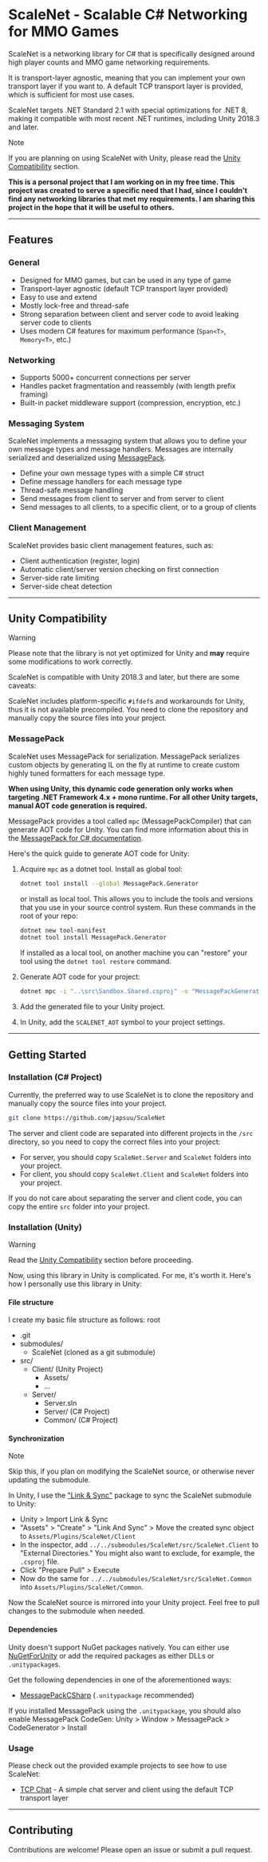 
# ScaleNet - Scalable C# Networking for MMO Games

ScaleNet is a networking library for C# that is specifically designed around high player counts and MMO game networking requirements.

It is transport-layer agnostic, meaning that you can implement your own transport layer if you want to.
A default TCP transport layer is provided, which is sufficient for most use cases.

ScaleNet targets .NET Standard 2.1 with special optimizations for .NET 8, making it compatible with most recent .NET runtimes, including Unity 2018.3 and later.

> [!NOTE]  
> If you are planning on using ScaleNet with Unity, please read the [Unity Compatibility](#unity-compatibility) section.

**This is a personal project that I am working on in my free time.
This project was created to serve a specific need that I had, since I couldn't find any networking libraries that met my requirements.
I am sharing this project in the hope that it will be useful to others.**

---

## Features

### General

- Designed for MMO games, but can be used in any type of game
- Transport-layer agnostic (default TCP transport layer provided)
- Easy to use and extend
- Mostly lock-free and thread-safe
- Strong separation between client and server code to avoid leaking server code to clients
- Uses modern C# features for maximum performance (`Span<T>`, `Memory<T>`, etc.)

### Networking

- Supports 5000+ concurrent connections per server
- Handles packet fragmentation and reassembly (with length prefix framing)
- Built-in packet middleware support (compression, encryption, etc.)

### Messaging System

ScaleNet implements a messaging system that allows you to define your own message types and message handlers. Messages are internally serialized and deserialized using [MessagePack](https://msgpack.org/).

- Define your own message types with a simple C# struct
- Define message handlers for each message type
- Thread-safe message handling
- Send messages from client to server and from server to client
- Send messages to all clients, to a specific client, or to a group of clients

### Client Management

ScaleNet provides basic client management features, such as:

- Client authentication (register, login)
- Automatic client/server version checking on first connection
- Server-side rate limiting
- Server-side cheat detection

---

## Unity Compatibility

> [!WARNING]
> Please note that the library is not yet optimized for Unity and **may** require some modifications to work correctly.

ScaleNet is compatible with Unity 2018.3 and later, but there are some caveats:

ScaleNet includes platform-specific `#ifdef`s and workarounds for Unity, thus it is not available precompiled.
You need to clone the repository and manually copy the source files into your project.

### MessagePack

ScaleNet uses MessagePack for serialization.
MessagePack serializes custom objects by generating IL on the fly at runtime to create custom highly tuned formatters for each message type.

**When using Unity, this dynamic code generation only works when targeting .NET Framework 4.x + mono runtime. For all other Unity targets, manual AOT code generation is required.**

MessagePack provides a tool called `mpc` (MessagePackCompiler) that can generate AOT code for Unity. You can find more information about this in the [MessagePack for C# documentation](https://github.com/MessagePack-CSharp/MessagePack-CSharp?tab=readme-ov-file#aot-code-generation-support-for-unityxamarin).

Here's the quick guide to generate AOT code for Unity:

1. Acquire `mpc` as a dotnet tool.
    Install as global tool:
    ```bash
    dotnet tool install --global MessagePack.Generator
    ```
    or install as local tool. This allows you to include the tools and versions that you use in your source control system. Run these commands in the root of your repo:
    ```bash
    dotnet new tool-manifest
    dotnet tool install MessagePack.Generator
    ```
    If installed as a local tool, on another machine you can "restore" your tool using the `dotnet tool restore` command.
   
2. Generate AOT code for your project:
    ```bash
    dotnet mpc -i "..\src\Sandbox.Shared.csproj" -o "MessagePackGenerated.cs"
    ```
   
3. Add the generated file to your Unity project.

4. In Unity, add the `SCALENET_AOT` symbol to your project settings.

---

## Getting Started

### Installation (C# Project)

Currently, the preferred way to use ScaleNet is to clone the repository and manually copy the source files into your project.

```bash
git clone https://github.com/japsuu/ScaleNet
```

The server and client code are separated into different projects in the `/src` directory, so you need to copy the correct files into your project:
- For server, you should copy `ScaleNet.Server` and `ScaleNet` folders into your project.
- For client, you should copy `ScaleNet.Client` and `ScaleNet` folders into your project.

If you do not care about separating the server and client code, you can copy the entire `src` folder into your project.

### Installation (Unity)

> [!WARNING]
> Read the [Unity Compatibility](#unity-compatibility) section before proceeding.

Now, using this library in Unity is complicated. For me, it's worth it.
Here's how I personally use this library in Unity:

#### File structure

I create my basic file structure as follows:
root
- .git
- submodules/
   - ScaleNet (cloned as a git submodule)
- src/
   - Client/ (Unity Project)
      - Assets/
      - ...
   - Server/
      - Server.sln
      - Server/ (C# Project)
      - Common/ (C# Project)

#### Synchronization

> [!NOTE]
> Skip this, if you plan on modifying the ScaleNet source, or otherwise never updating the submodule.

In Unity, I use the ["Link & Sync"](https://assetstore.unity.com/packages/tools/version-control/link-sync-229569) package to sync the ScaleNet submodule to Unity:
- Unity > Import Link & Sync
- "Assets" > "Create" > "Link And Sync" > Move the created sync object to `Assets/Plugins/ScaleNet/Client`
- In the inspector, add `../../submodules/ScaleNet/src/ScaleNet.Client` to "External Directories." You might also want to exclude, for example, the `.csproj` file.
- Click "Prepare Pull" > Execute
- Now do the same for `../../submodules/ScaleNet/src/ScaleNet.Common` into `Assets/Plugins/ScaleNet/Common`.

Now the ScaleNet source is mirrored into your Unity project. Feel free to pull changes to the submodule when needed.

#### Dependencies

Unity doesn't support NuGet packages natively. You can either use [NuGetForUnity](https://github.com/GlitchEnzo/NuGetForUnity) or add the required packages as either DLLs or `.unitypackage`s.

Get the following dependencies in one of the aforementioned ways:
- [MessagePackCSharp](https://github.com/MessagePack-CSharp/MessagePack-CSharp/releases) (`.unitypackage` recommended)

If you installed MessagePack using the `.unitypackage`, you should also enable MessagePack CodeGen: Unity > Window > MessagePack > CodeGenerator > Install

### Usage

Please check out the provided example projects to see how to use ScaleNet:

- [TCP Chat](examples/Chat) - A simple chat server and client using the default TCP transport layer

---

## Contributing

Contributions are welcome! Please open an issue or submit a pull request.